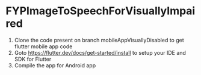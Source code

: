 # FYPImageToSpeechForVisuallyImpaired

1. Clone the code present on branch mobileAppVisuallyDisabled to get flutter mobile app code
2. Goto https://flutter.dev/docs/get-started/install to setup your IDE and SDK for Flutter
3. Compile the app for Android app

